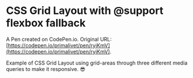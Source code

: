 # CSS Grid Layout with @support flexbox fallback

A Pen created on CodePen.io. Original URL: [https://codepen.io/primalivet/pen/ryjKmV](https://codepen.io/primalivet/pen/ryjKmV).

Example of CSS Grid Layout using grid-areas through three different media queries to make it responsive.  😎